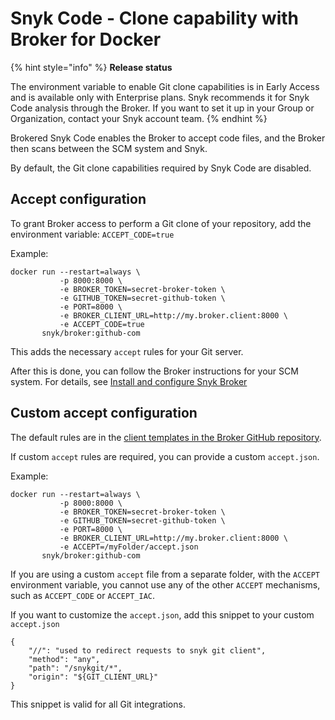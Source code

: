 # Snyk Code - Clone capability with Broker for Docker

{% hint style="info" %}
**Release status**&#x20;

The environment variable to enable Git clone capabilities is in Early Access and is available only with Enterprise plans. Snyk recommends it for Snyk Code analysis through the Broker. If you want to set it up in your Group or Organization, contact your Snyk account team.
{% endhint %}

Brokered Snyk Code enables the Broker to accept code files, and the Broker then scans between the SCM system and Snyk.

By default, the Git clone capabilities required by Snyk Code are disabled.

## Accept configuration

To grant Broker access to perform a Git clone of your repository, add the environment variable: `ACCEPT_CODE=true`

Example:

```
docker run --restart=always \
           -p 8000:8000 \
           -e BROKER_TOKEN=secret-broker-token \
           -e GITHUB_TOKEN=secret-github-token \
           -e PORT=8000 \
           -e BROKER_CLIENT_URL=http://my.broker.client:8000 \
           -e ACCEPT_CODE=true
       snyk/broker:github-com
```

This adds the necessary `accept` rules for your Git server.&#x20;

After this is done, you can follow the Broker instructions for your SCM system. For details, see [Install and configure Snyk Broker](../)

## Custom accept configuration

The default rules are in the [client templates in the Broker GitHub repository](https://github.com/snyk/broker/tree/master/client-templates).

If custom `accept` rules are required, you can provide a custom `accept.json`.

Example:

```console
docker run --restart=always \
           -p 8000:8000 \
           -e BROKER_TOKEN=secret-broker-token \
           -e GITHUB_TOKEN=secret-github-token \
           -e PORT=8000 \
           -e BROKER_CLIENT_URL=http://my.broker.client:8000 \
           -e ACCEPT=/myFolder/accept.json
       snyk/broker:github-com
```

If you are using a custom `accept` file from a separate folder, with the `ACCEPT` environment variable, you cannot use any of the other `ACCEPT` mechanisms, such as `ACCEPT_CODE` or `ACCEPT_IAC`.

If you want to customize the `accept.json`, add this snippet to your custom `accept.json`

```
{
    "//": "used to redirect requests to snyk git client",
    "method": "any",
    "path": "/snykgit/*",
    "origin": "${GIT_CLIENT_URL}"
}
```

This snippet is valid for all Git integrations.
